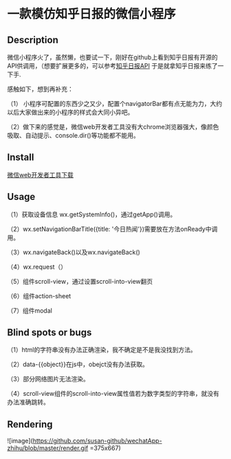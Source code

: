 # 一款模仿知乎日报的微信小程序

## Description
微信小程序火了，虽然懒，也要试一下，刚好在github上看到知乎日报有开源的API供调用，（想要扩展更多的，可以参考[知乎日报API](https://github.com/izzyleung/ZhihuDailyPurify)
于是就拿知乎日报来练了一下手.

感触如下，想到再补充：

（1） 小程序可配置的东西少之又少，配置个navigatorBar都有点无能为力，大约以后大家做出来的小程序的样式会大同小异吧。

（2）做下来的感觉是，微信web开发者工具没有大chrome浏览器强大，像颜色吸取、自动提示、console.dir()等功能都不能用。

## Install

[微信web开发者工具下载](https://mp.weixin.qq.com/debug/wxadoc/dev/devtools/download.html?t=1476197490095)

## Usage

（1）获取设备信息 wx.getSystemInfo()，通过getApp()调用。

（2）wx.setNavigationBarTitle({title: '今日热闻'})需要放在方法onReady中调用。

（3）wx.navigateBack()以及wx.navigateBack()

（4）wx.request（）

（5）组件scroll-view，通过设置scroll-into-view翻页

（6）组件action-sheet

（7）组件modal

## Blind spots or bugs

（1）html的字符串没有办法正确渲染，我不确定是不是我没找到方法。

（2）data-{{object}}在js中，obejct没有办法获取。

（3）部分网络图片无法渲染。

（4）scroll-view组件的scroll-into-view属性值若为数字类型的字符串，就没有办法准确跳转。

## Rendering
![image](https://github.com/susan-github/wechatApp-zhihu/blob/master/render.gif =375x667)

